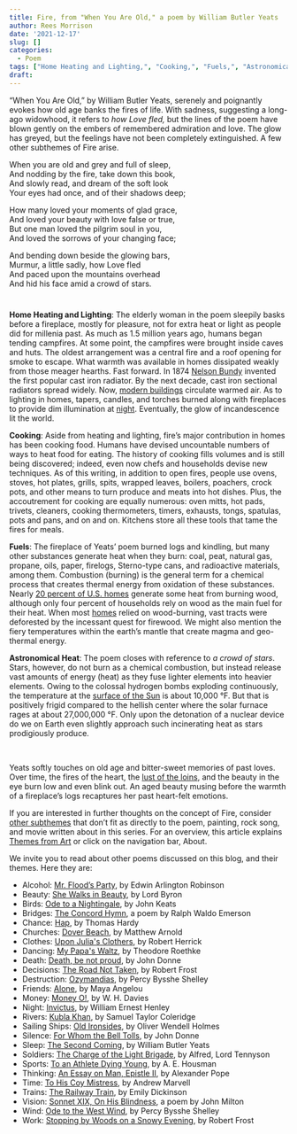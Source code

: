 ```yaml
---
title: Fire, from "When You Are Old," a poem by William Butler Yeats
author: Rees Morrison
date: '2021-12-17'
slug: []
categories:
  - Poem
tags: ["Home Heating and Lighting,", "Cooking,", "Fuels,", "Astronomical Heat",]
draft: 
---
```


“When You Are Old,” by William Butler Yeats, serenely and poignantly evokes how old age banks the fires of life.  With sadness, suggesting a long-ago widowhood, it refers to *how Love fled,* but the lines of the poem have blown gently on the embers of remembered admiration and love.  The glow has greyed, but the feelings have not been completely extinguished.  A few other subthemes of Fire arise.

<!--more-->

When you are old and grey and full of sleep,  
And nodding by the fire, take down this book,  
And slowly read, and dream of the soft look  
Your eyes had once, and of their shadows deep;

How many loved your moments of glad grace,  
And loved your beauty with love false or true,  
But one man loved the pilgrim soul in you,  
And loved the sorrows of your changing face;

And bending down beside the glowing bars,  
Murmur, a little sadly, how Love fled  
And paced upon the mountains overhead  
And hid his face amid a crowd of stars.

# <poem lyric end>

**Home Heating and Lighting**:  The elderly woman in the poem sleepily basks before a fireplace, mostly for pleasure, not for extra heat or light as people did for millenia past.  As much as 1.5 million years ago, humans began tending campfires.  At some point, the campfires were brought inside caves and huts.  The oldest arrangement was a central fire and a roof opening for smoke to escape.  What warmth was available in homes dissipated weakly from those meager hearths.  Fast forward.  In 1874 [Nelson Bundy](https://www.achrnews.com/articles/87035-an-early-history-of-comfort-heating) invented the first popular cast iron radiator.  By the next decade, cast iron sectional radiators spread widely.  Now, [modern buildings](https://themesfromart.com/post/2021-12-17-fire-from-the-towering-inferno-a-film-with-paul-newman-steve-mcqueen-fred-astaire-and-faye-dunaway/firetowering/) circulate warmed air.  As to lighting in homes, tapers, candles, and torches burned along with fireplaces to provide dim illumination at [night](https://themesfromart.com/post/2021-11-05-night-from-it-happened-one-night-a-movie-starring-clark-gable-and-claudette-colbert/nighthappened/).  Eventually, the glow of incandescence lit the world.

**Cooking**:  Aside from heating and lighting, fire’s major contribution in homes has been cooking food.  Humans have devised uncountable numbers of ways to heat food for eating.  The history of cooking fills volumes and is still being discovered; indeed, even now chefs and households devise new techniques.  As of this writing, in addition to open fires, people use ovens, stoves, hot plates, grills, spits, wrapped leaves, boilers, poachers, crock pots, and other means to turn produce and meats into hot dishes.  Plus, the accoutrement for cooking are equally numerous:  oven mitts, hot pads, trivets, cleaners, cooking thermometers, timers, exhausts, tongs, spatulas,  pots and pans, and on and on. Kitchens store all these tools that tame the fires for meals.

**Fuels**:  The fireplace of Yeats’ poem burned logs and kindling, but many other substances generate heat when they burn: coal, peat, natural gas, propane, oils, paper, firelogs, Sterno-type cans, and radioactive materials, among them.  Combustion (burning) is the general term for a chemical process that creates thermal energy from oxidation of these substances.  Nearly [20 percent of U.S. homes](https://www.uwsp.edu/cnr-ap/KEEP/Documents/Activities/Energy%20Fact%20Sheets/FactsAboutWood.pdf) generate some heat from burning wood, although only four percent of households rely on wood as the main fuel for their heat.  When most [homes](https://themesfromart.com/post/2021-12-17-fire-from-the-flood-banks-of-the-seine-bougival-a-painting-by-alfred-sisley/fireflood/) relied on wood-burning, vast tracts were deforested by the incessant quest for firewood.  We might also mention the fiery temperatures within the earth’s mantle that create magma and geo-thermal energy.

**Astronomical Heat**:  The poem closes with reference to *a crowd of stars*.   Stars, however, do not burn as a chemical combustion, but instead release vast amounts of energy (heat) as they fuse lighter elements into heavier elements.  Owing to the colossal hydrogen bombs exploding continuously, the temperature at the [surface of the Sun](https://coolcosmos.ipac.caltech.edu/ask/7-How-hot-is-the-Sun-) is about 10,000 °F.  But that is positively frigid compared to the hellish center where the solar furnace rages at about 27,000,000 °F.   Only upon the detonation of a nuclear device do we on Earth even slightly approach such incinerating heat as stars prodigiously produce. 

&nbsp;

Yeats softly touches on old age and bitter-sweet memories of past loves.  Over time, the fires of the heart, the [lust of the loins](https://themesfromart.com/post/2021-12-17-fire-from-light-my-fire-a-song-by-the-doors/firedoors/), and the beauty in the eye burn low and even blink out.  An aged beauty musing before the warmth of a fireplace’s logs recaptures her past heart-felt emotions.


If you are interested in further thoughts on the concept of Fire, consider [other subthemes](https://themesfromart.com/post/2021-12-17-fire-additional-subthemes/fireaddl/) that don’t fit as directly to the poem, painting, rock song, and movie written about in this series.  For an overview, this article explains [Themes from Art](http://bit.ly/3sRXopI) or click on the navigation bar, About.

We invite you to read about other poems discussed on this blog, and their themes.  Here they are: 

* Alcohol: [Mr. Flood’s Party](https://themesfromart.com/post/2021-01-24-alcohol-flood-frost/alcohol/), by Edwin Arlington Robinson
* Beauty: [She Walks in Beauty](https://themesfromart.com/post/2021-04-21-beauty-she-walks-in-beauty-a-poem-by-lord-byron/beautybyron/), by Lord Byron
* Birds: [Ode to a Nightingale](https://themesfromart.com/post/2021-06-14-birds-ode-to-a-nightingale-a-poem-by-john-keats/birdskeats/), by John Keats
* Bridges: [The Concord Hymn](https://themesfromart.com/post/2021-07-26-bridges-the-concord-hymn-a-poem-by-ralph-waldo-emerson/bridgesconcord/), a poem by Ralph Waldo Emerson
* Chance: [Hap](https://themesfromart.com/post/2021-03-14-chancehap/chancehap/), by Thomas Hardy
* Churches: [Dover Beach](https://themesfromart.com/post/2021-05-21-churches-from-dover-beach-a-poem-by-matthew-arnold/churchesarnold/), by Matthew Arnold
* Clothes: [Upon Julia's Clothers](https://themesfromart.com/post/2021-08-30-clothes-from-upon-julia-s-clothes-a-poem-by-robert-herrick/clothesjulia/), by Robert Herrick
* Dancing: [My Papa's Waltz](https://themesfromart.com/post/2021-09-10-dancing-from-my-papa-s-waltz-a-poem-by-theodore-roethke/dancingroethke/), by Theodore Roethke
* Death: [Death, be not proud](https://themesfromart.com/post/2021-05-03-death-from-death-be-not-proud-a-poem-by-john-donne/deathdonne/), by John Donne
* Decisions: [The Road Not Taken](https://themesfromart.com/post/2021-02-08-decisions-from-the-road-not-taken-a-poem-by-robert-frost/decisionsroadfrost/), by Robert Frost
* Destruction: [Ozymandias](https://themesfromart.com/post/2021-02-18-destruction-ozymandias-a-poem-by-percy-bysshe-shelley/destructoz/), by Percy Bysshe Shelley
* Friends: [Alone](https://themesfromart.com/post/2021-06-20-friends-alone-a-poem-by-maya-angelou/friendsalone/), by Maya Angelou
* Money: [Money O!](https://themesfromart.com/post/2021-10-15-money-from-money-o-a-poem-by-w-h-davies/moneymoneyo/), by W. H. Davies
* Night: [Invictus](https://themesfromart.com/post/2021-11-05-night-from-invictus-a-poem-by-william-ernest-henley/nightinvictus/), by William Ernest Henley
* Rivers: [Kubla Khan](https://themesfromart.com/post/2021-10-02-rivers-from-kubla-khan-a-poem-by-samuel-taylor-coleridge/riverskhan/), by Samuel Taylor Coleridge
* Sailing Ships: [Old Ironsides](https://themesfromart.com/post/2021-06-26-sailing-ships-from-old-ironsides-a-poem-by-oliver-wendell-holmes/sailingshipsironsides/), by Oliver Wendell Holmes
* Silence: [For Whom the Bell Tolls](https://themesfromart.com/post/2021-04-08-silencedonne/silencedonne/), by John Donne
* Sleep: [The Second Coming](https://themesfromart.com/post/2021-09-22-sleep-from-the-second-coming-a-poem-by-william-butler-yeats/sleepsecond/), by William Butler Yeats
* Soldiers: [The Charge of the Light Brigade](https://themesfromart.com/post/2021-08-02-soldiers-from-the-charge-of-the-light-brigade-by-alfred-lord-tennyson/soldierscharge/), by Alfred, Lord Tennyson
* Sports: [To an Athlete Dying Young](https://themesfromart.com/post/2021-07-12-sports-from-to-an-athlete-dying-young-by-a-e-housman/sportsathlete/), by A. E. Housman
* Thinking: [An Essay on Man, Epistle II](https://themesfromart.com/post/2021-11-22-thinking-from-an-essay-on-man-epistle-ii-a-poem-by-alexander-pope/thinkingPope/), by Alexander Pope
* Time: [To His Coy Mistress](https://themesfromart.com/post/2021-03-08-time-to-his-coy-mistress-by-andrew-marvell/timecoy/), by Andrew Marvell
* Trains: [The Railway Train](https://themesfromart.com/post/2021-05-10-trains-from-the-railway-train-a-poem-by-emily-dickineson/trainsdickinson/), by Emily Dickinson 
* Vision: [Sonnet XIX, On His Blindness](https://themesfromart.com/post/2021-12-03-vision-from-sonnet-xix-on-his-blindness-a-poem-by-john-milton/visionmilton/), a poem by John Milton
* Wind: [Ode to the West Wind](https://themesfromart.com/post/2021-08-12-wind-from-ode-to-the-west-wind-by-percy-bysshe-shelley/windode/), by Percy Bysshe Shelley
* Work: [Stopping by Woods on a Snowy Evening](https://themesfromart.com/post/2021-02-26-worksnowy/worksnowy/), by Robert Frost
